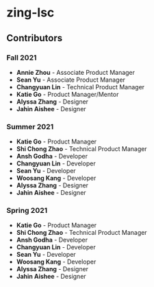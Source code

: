 # zing-lsc

## Contributors

### Fall 2021
- **Annie Zhou** - Associate Product Manager
- **Sean Yu** - Associate Product Manager
- **Changyuan Lin** - Technical Product Manager
- **Katie Go** - Product Manager/Mentor
- **Alyssa Zhang** - Designer
- **Jahin Aishee** - Designer

### Summer 2021
- **Katie Go** - Product Manager
- **Shi Chong Zhao** - Technical Product Manager
- **Ansh Godha** - Developer
- **Changyuan Lin** - Developer
- **Sean Yu** - Developer
- **Woosang Kang** - Developer
- **Alyssa Zhang** - Designer
- **Jahin Aishee** - Designer

### Spring 2021
- **Katie Go** - Product Manager
- **Shi Chong Zhao** - Technical Product Manager
- **Ansh Godha** - Developer
- **Changyuan Lin** - Developer
- **Sean Yu** - Developer
- **Woosang Kang** - Developer
- **Alyssa Zhang** - Designer
- **Jahin Aishee** - Designer

